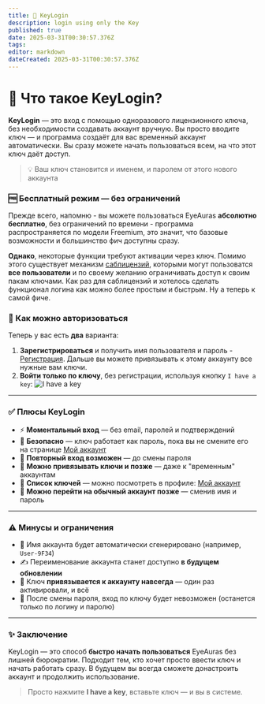 ```yaml
---
title: 🔑 KeyLogin
description: login using only the Key
published: true
date: 2025-03-31T00:30:57.376Z
tags: 
editor: markdown
dateCreated: 2025-03-31T00:30:57.376Z
---
```


# 🚪 Что такое KeyLogin?
**KeyLogin** — это вход с помощью одноразового лицензионного ключа, без необходимости создавать аккаунт вручную.
Вы просто вводите ключ — и программа создаёт для вас временный аккаунт автоматически. 
Вы сразу можете начать пользоваться всем, на что этот ключ даёт доступ.

> 💡 Ваш ключ становится и именем, и паролем от этого нового аккаунта

### 🆓 Бесплатный режим — без ограничений
Прежде всего, напомню - вы можете пользоваться EyeAuras **абсолютно бесплатно**, без ограничений по времени - программа распространяется по модели Freemium,
это значит, что базовые возможности и большинство фич доступны сразу.

**Однако**, некоторые функции требуют активации через ключ. 
Помимо этого существует механизм [саблицензий](/ru/features/sublicenses), которыми могут пользоватся **все пользователи** и по своему желанию ограничивать 
доступ к своим пакам ключами. Как раз для саблицензий и хотелось сделать функционал логина как можно более простым и быстрым. Ну а теперь к самой фиче.

### 🔐 Как можно авторизоваться
Теперь у вас есть **два** варианта:

1. **Зарегистрироваться** и получить имя пользователя и пароль - [Регистрация](https://eyeauras.net/register). Дальше вы можете привязывать к этому аккаунту все нужные вам ключи.
2. **Войти только по ключу**, без регистрации, используя кнопку `I have a key`:
![I have a key](https://s3.eyeauras.net/media/2025/03/ShareX_829CnImJUb2PaMYZ.png)

---

### ✅ Плюсы KeyLogin

- ⚡ **Моментальный вход** — без email, паролей и подтверждений
- 🔐 **Безопасно** — ключ работает как пароль, пока вы не смените его на странице [Мой аккаунт](https://eyeauras.net/my)
- 🔁 **Повторный вход возможен** — до смены пароля
- 🧩 **Можно привязывать ключи и позже** — даже к "временным" аккаунтам
- 📜 **Список ключей** — можно посмотреть в профиле: [Мой аккаунт](https://eyeauras.net/my)
- 🔄 **Можно перейти на обычный аккаунт позже** — сменив имя и пароль

---

### ⚠️ Минусы и ограничения

- 🧾 Имя аккаунта будет автоматически сгенерировано (например, `User-9F34`)
- ✍️ Переименование аккаунта станет доступно **в будущем обновлении**
- 🔑 Ключ **привязывается к аккаунту навсегда** — один раз активировали, и всё
- 🔐 После смены пароля, вход по ключу будет невозможен (останется только по логину и паролю)

---

### ✨ Заключение
KeyLogin — это способ **быстро начать пользоваться** EyeAuras без лишней бюрократии.
Подходит тем, кто хочет просто ввести ключ и начать работать сразу. В будущем вы всегда сможете донастроить аккаунт и продолжить использование.

> Просто нажмите **I have a key**, вставьте ключ — и вы в системе.